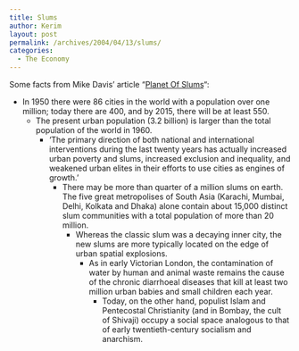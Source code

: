 ```yaml
---
title: Slums
author: Kerim
layout: post
permalink: /archives/2004/04/13/slums/
categories:
  - The Economy
---
```

Some facts from Mike Davis&#8217; article &#8220;<a href="http://www.newleftreview.net/NLR26001.shtml" onclick="_gaq.push(['_trackEvent', 'outbound-article', 'http://www.newleftreview.net/NLR26001.shtml', 'Planet Of Slums']);" >Planet Of Slums</a>&#8220;:

  * In 1950 there were 86 cities in the world with a population over one million; today there are 400, and by 2015, there will be at least 550. 
      * The present urban population (3.2 billion) is larger than the total population of the world in 1960. 
          * &#8216;The primary direction of both national and international interventions during the last twenty years has actually increased urban poverty and slums, increased exclusion and inequality, and weakened urban elites in their efforts to use cities as engines of growth.&#8217; 
              * There may be more than quarter of a million slums on earth. The five great metropolises of South Asia (Karachi, Mumbai, Delhi, Kolkata and Dhaka) alone contain about 15,000 distinct slum communities with a total population of more than 20 million. 
                  * Whereas the classic slum was a decaying inner city, the new slums are more typically located on the edge of urban spatial explosions. 
                      * As in early Victorian London, the contamination of water by human and animal waste remains the cause of the chronic diarrhoeal diseases that kill at least two million urban babies and small children each year. 
                          * Today, on the other hand, populist Islam and Pentecostal Christianity (and in Bombay, the cult of Shivaji) occupy a social space analogous to that of early twentieth-century socialism and anarchism. </ul> <div id="themify_builder_content-1636" class="themify_builder_content themify_builder themify_builder_front">
                            
                            
                           